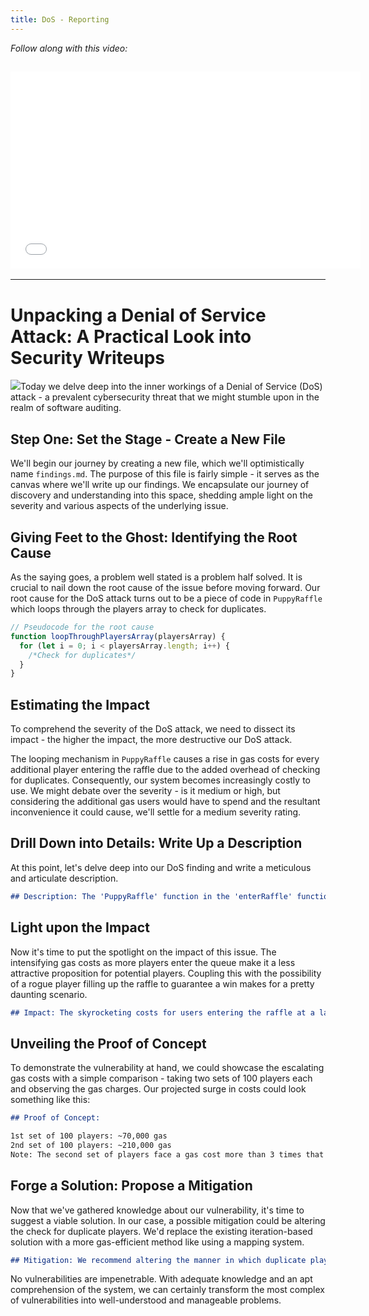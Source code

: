 ```yaml
---
title: DoS - Reporting
---
```


_Follow along with this video:_

## <iframe width="560" height="315" src="VIDEO_LINK" title="vimeo" frameborder="0" allow="accelerometer; autoplay; clipboard-write; encrypted-media; gyroscope; picture-in-picture; web-share" allowfullscreen></iframe>

---

# Unpacking a Denial of Service Attack: A Practical Look into Security Writeups

![](https://cdn.videotap.com/Dj7HsLraeSv2ZrJ1t1L1-10.38.png)Today we delve deep into the inner workings of a Denial of Service (DoS) attack - a prevalent cybersecurity threat that we might stumble upon in the realm of software auditing.

## Step One: Set the Stage - Create a New File

We'll begin our journey by creating a new file, which we'll optimistically name `findings.md`. The purpose of this file is fairly simple - it serves as the canvas where we'll write up our findings. We encapsulate our journey of discovery and understanding into this space, shedding ample light on the severity and various aspects of the underlying issue.

## Giving Feet to the Ghost: Identifying the Root Cause

As the saying goes, a problem well stated is a problem half solved. It is crucial to nail down the root cause of the issue before moving forward. Our root cause for the DoS attack turns out to be a piece of code in `PuppyRaffle` which loops through the players array to check for duplicates.

```javascript
// Pseudocode for the root cause
function loopThroughPlayersArray(playersArray) {
  for (let i = 0; i < playersArray.length; i++) {
    /*Check for duplicates*/
  }
}
```

## Estimating the Impact

To comprehend the severity of the DoS attack, we need to dissect its impact - the higher the impact, the more destructive our DoS attack.

The looping mechanism in `PuppyRaffle` causes a rise in gas costs for every additional player entering the raffle due to the added overhead of checking for duplicates. Consequently, our system becomes increasingly costly to use. We might debate over the severity - is it medium or high, but considering the additional gas users would have to spend and the resultant inconvenience it could cause, we'll settle for a medium severity rating.

## Drill Down into Details: Write Up a Description

At this point, let's delve deep into our DoS finding and write a meticulous and articulate description.

```markdown
## Description: The 'PuppyRaffle' function in the 'enterRaffle' function loops through the players array to check for duplicates. As the length of the 'players' array increases, the gas costs and the number of checks a new player must carryout also increase. This issue has the potential to deter players that enter later due to the remarkably higher gas costs.
```

## Light upon the Impact

Now it's time to put the spotlight on the impact of this issue. The intensifying gas costs as more players enter the queue make it a less attractive proposition for potential players. Coupling this with the possibility of a rogue player filling up the raffle to guarantee a win makes for a pretty daunting scenario.

```markdown
## Impact: The skyrocketing costs for users entering the raffle at a later stage could deter participation. Furthermore, an attacker with large enough resources could monopolize the system, crowding out other potential participants.
```

## Unveiling the Proof of Concept

To demonstrate the vulnerability at hand, we could showcase the escalating gas costs with a simple comparison - taking two sets of 100 players each and observing the gas charges. Our projected surge in costs could look something like this:

```markdown
## Proof of Concept:

1st set of 100 players: ~70,000 gas
2nd set of 100 players: ~210,000 gas
Note: The second set of players face a gas cost more than 3 times that of the initial set.
```

## Forge a Solution: Propose a Mitigation

Now that we've gathered knowledge about our vulnerability, it's time to suggest a viable solution. In our case, a possible mitigation could be altering the check for duplicate players. We'd replace the existing iteration-based solution with a more gas-efficient method like using a mapping system.

```markdown
## Mitigation: We recommend altering the manner in which duplicate players are checked – switching from an iteration-based system to a mapping-based system – which would be a far more gas-efficient solution.
```

No vulnerabilities are impenetrable. With adequate knowledge and an apt comprehension of the system, we can certainly transform the most complex of vulnerabilities into well-understood and manageable problems.

